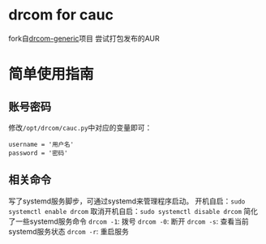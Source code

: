 # drcom for cauc
fork自[drcom-generic](https://github.com/carlsplace/drcom-cauc)项目
尝试打包发布的AUR

# 简单使用指南

## 账号密码

修改`/opt/drcom/cauc.py`中对应的变量即可：
```
username = '用户名'
password = '密码'
```

## 相关命令
写了systemd服务脚步，可通过systemd来管理程序启动。
开机自启：`sudo systemctl enable drcom`
取消开机自启：`sudo systemctl disable drcom`
简化了一些systemd服务命令
`drcom -1`: 拨号
`drcom -0`: 断开
`drcom -s`: 查看当前systemd服务状态
`drcom -r`: 重启服务